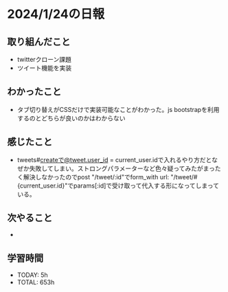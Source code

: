 # 2024/1/24の日報

## 取り組んだこと
- twitterクローン課題
- ツイート機能を実装


## わかったこと
- タブ切り替えがCSSだけで実装可能なことがわかった。js bootstrapを利用するのとどちらが良いのかはわからない


## 感じたこと
- tweets#createで@tweet.user_id = current_user.idで入れるやり方だとなぜか失敗してしまい。ストロングパラメーターなど色々疑ってみたがまったく解決しなかったのでpost "/tweet/:id"でform_with url: "/tweet/#{current_user.id}"でparams[:id]で受け取って代入する形になってしまっている。




## 次やること
- 


## 学習時間
- TODAY: 5h
- TOTAL: 653h
